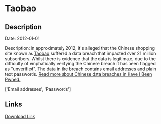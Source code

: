 # Taobao

## Description

Date: 2012-01-01

Description:
In approximately 2012, it's alleged that the Chinese shopping site known as <a href="https://www.taobao.com" target="_blank" rel="noopener">Taobao</a> suffered a data breach that impacted over 21 million subscribers. Whilst there is evidence that the data is legitimate, due to the difficulty of emphatically verifying the Chinese breach it has been flagged as &quot;unverified&quot;. The data in the breach contains email addresses and plain text passwords. <a href="https://www.troyhunt.com/handling-chinese-data-breaches-in-have-i-been-pwned/" target="_blank" rel="noopener">Read more about Chinese data breaches in Have I Been Pwned.</a>


['Email addresses', 'Passwords']

## Links

[Download Link](https://link-to.net/1229997/782.2999089294115/dynamic/?r=dGFvYmFvLmNvbQ==)